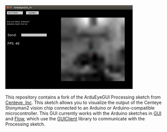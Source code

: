 <img src="screenshot.png" width=400>

This repository contains a fork of the ArduEyeGUI Processing sketch from [Centeye, Inc](http://www.centeye.com/).
This sketch allows you to visualize the output of the Centeye Stonyman2 vision chip connected to an
Arduino or Arduino-compatible microcontroller.  This GUI currently works with the Arduino sketches in
[GUI](https://github.com/simondlevy/ArduEye/tree/master/examples/Flow) and 
[Flow](https://github.com/simondlevy/ArduEye/tree/master/examples/Flow), which use the 
[GUIClient](https://github.com/simondlevy/ArduEye/blob/master/src/GUIClient.h) 
library to communicate with the Processing sketch.
